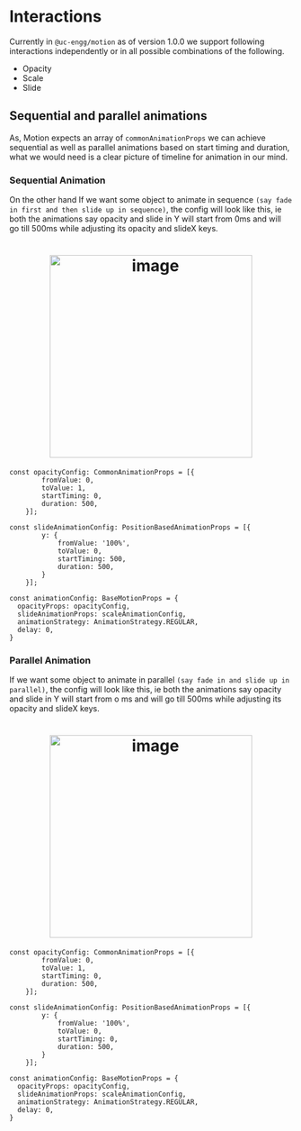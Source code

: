 # Interactions
Currently in `@uc-engg/motion` as of version 1.0.0 we support following interactions independently or in all possible combinations of the following.

* Opacity
* Scale
* Slide

## Sequential and parallel animations
As, Motion expects an array of `commonAnimationProps` we can achieve sequential as well as parallel animations based on start timing and duration, what we would need is a clear picture of timeline for animation in our mind.

### Sequential Animation
On the other hand If we want some object to animate in sequence `(say fade in first and then slide up in sequence)`, the config will look like this, ie both the animations say opacity and slide in Y will start from 0ms and will go till 500ms while adjusting its opacity and slideX keys.

<h1 align="center">
<img width="360" alt="image" src="../docs/assets/sequential_animation.gif">
</h1>

```
const opacityConfig: CommonAnimationProps = [{
		fromValue: 0,
		toValue: 1,
		startTiming: 0,
		duration: 500,
	}];
	
const slideAnimationConfig: PositionBasedAnimationProps = [{
		y: {
			fromValue: '100%',
			toValue: 0,
			startTiming: 500,
			duration: 500,
		}
	}];
	
const animationConfig: BaseMotionProps = {
  opacityProps: opacityConfig,
  slideAnimationProps: scaleAnimationConfig,
  animationStrategy: AnimationStrategy.REGULAR,
  delay: 0,
}
```

### Parallel Animation
If we want some object to animate in parallel `(say fade in and slide up in parallel)`, the config will look like this, ie both the animations say opacity and slide in Y will start from o ms and will go till 500ms while adjusting its opacity and slideX keys.

<h1 align="center">
<img width="360" alt="image" src="../docs/assets/parallel_animation.gif">
</h1>

```
const opacityConfig: CommonAnimationProps = [{
		fromValue: 0,
		toValue: 1,
		startTiming: 0,
		duration: 500,
	}];
	
const slideAnimationConfig: PositionBasedAnimationProps = [{
		y: {
			fromValue: '100%',
			toValue: 0,
			startTiming: 0,
			duration: 500,
		}
	}];
	
const animationConfig: BaseMotionProps = {
  opacityProps: opacityConfig,
  slideAnimationProps: scaleAnimationConfig,
  animationStrategy: AnimationStrategy.REGULAR,
  delay: 0,
}
 ```
